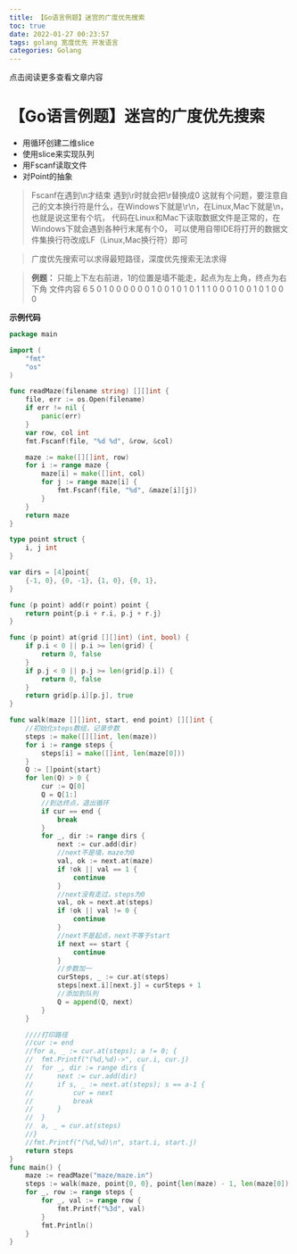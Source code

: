 ```yaml
---
title: 【Go语言例题】迷宫的广度优先搜索
toc: true
date: 2022-01-27 00:23:57
tags: golang 宽度优先 开发语言
categories: Golang
---
```

​​点击阅读更多查看文章内容<!--more-->

# 【Go语言例题】迷宫的广度优先搜索

- 用循环创建二维slice
- 使用slice来实现队列
- 用Fscanf读取文件
- 对Point的抽象
 >Fscanf在遇到\n才结束
遇到\r时就会把\r替换成0
这就有个问题，要注意自己的文本换行符是什么，在Windows下就是\r\n，在Linux,Mac下就是\n，也就是说这里有个坑，
代码在Linux和Mac下读取数据文件是正常的，在Windows下就会遇到各种行末尾有个0，
可以使用自带IDE将打开的数据文件集换行符改成LF（Linux,Mac换行符）即可

>广度优先搜索可以求得最短路径，深度优先搜索无法求得

>**例题：**
只能上下左右前进，1的位置是墙不能走，起点为左上角，终点为右下角
文件内容
>6 5
0 1 0 0 0
0 0 0 1 0
0 1 0 1 0
1 1 1 0 0
0 1 0 0 1
0 1 0 0 0

**示例代码**
```go
package main

import (
	"fmt"
	"os"
)

func readMaze(filename string) [][]int {
	file, err := os.Open(filename)
	if err != nil {
		panic(err)
	}
	var row, col int
	fmt.Fscanf(file, "%d %d", &row, &col)

	maze := make([][]int, row)
	for i := range maze {
		maze[i] = make([]int, col)
		for j := range maze[i] {
			fmt.Fscanf(file, "%d", &maze[i][j])
		}
	}
	return maze
}

type point struct {
	i, j int
}

var dirs = [4]point{
	{-1, 0}, {0, -1}, {1, 0}, {0, 1},
}

func (p point) add(r point) point {
	return point{p.i + r.i, p.j + r.j}
}

func (p point) at(grid [][]int) (int, bool) {
	if p.i < 0 || p.i >= len(grid) {
		return 0, false
	}
	if p.j < 0 || p.j >= len(grid[p.i]) {
		return 0, false
	}
	return grid[p.i][p.j], true
}

func walk(maze [][]int, start, end point) [][]int {
	//初始化steps数组，记录步数
	steps := make([][]int, len(maze))
	for i := range steps {
		steps[i] = make([]int, len(maze[0]))
	}
	Q := []point{start}
	for len(Q) > 0 {
		cur := Q[0]
		Q = Q[1:]
		//到达终点，退出循环
		if cur == end {
			break
		}
		for _, dir := range dirs {
			next := cur.add(dir)
			//next不是墙，maze为0
			val, ok := next.at(maze)
			if !ok || val == 1 {
				continue
			}
			//next没有走过，steps为0
			val, ok = next.at(steps)
			if !ok || val != 0 {
				continue
			}
			//next不是起点，next不等于start
			if next == start {
				continue
			}
			//步数加一
			curSteps, _ := cur.at(steps)
			steps[next.i][next.j] = curSteps + 1
			//添加到队列
			Q = append(Q, next)
		}
	}

	////打印路径
	//cur := end
	//for a, _ := cur.at(steps); a != 0; {
	//	fmt.Printf("(%d,%d)->", cur.i, cur.j)
	//	for _, dir := range dirs {
	//		next := cur.add(dir)
	//		if s, _ := next.at(steps); s == a-1 {
	//			cur = next
	//			break
	//		}
	//	}
	//	a, _ = cur.at(steps)
	//}
	//fmt.Printf("(%d,%d)\n", start.i, start.j)
	return steps
}
func main() {
	maze := readMaze("maze/maze.in")
	steps := walk(maze, point{0, 0}, point{len(maze) - 1, len(maze[0]) - 1})
	for _, row := range steps {
		for _, val := range row {
			fmt.Printf("%3d", val)
		}
		fmt.Println()
	}
}

```


